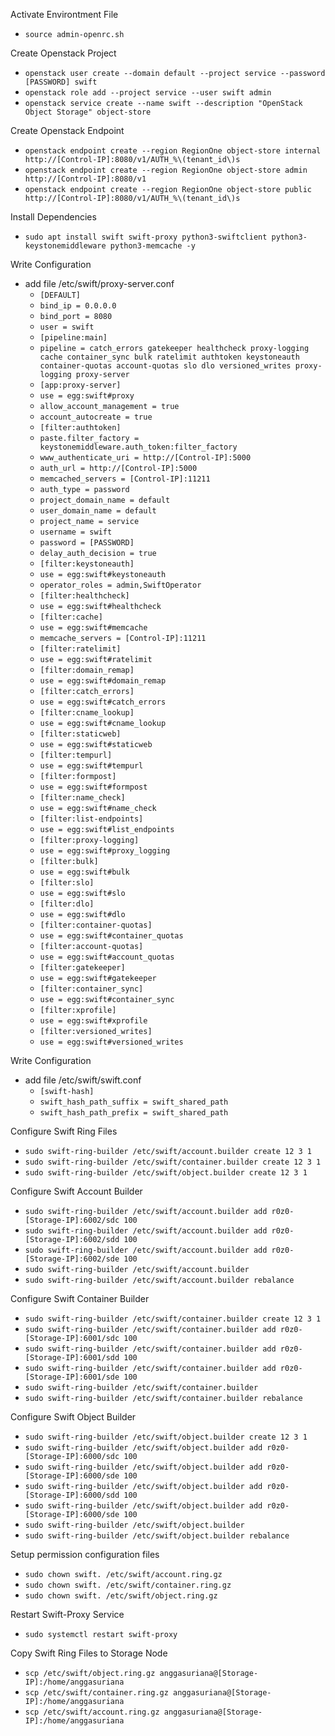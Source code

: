 Activate Environtment File
- `````source admin-openrc.sh`````

Create Openstack Project
- `````openstack user create --domain default --project service --password [PASSWORD] swift`````
- `````openstack role add --project service --user swift admin`````
- `````openstack service create --name swift --description "OpenStack Object Storage" object-store`````

Create Openstack Endpoint
- `````openstack endpoint create --region RegionOne object-store internal http://[Control-IP]:8080/v1/AUTH_%\(tenant_id\)s`````
- `````openstack endpoint create --region RegionOne object-store admin http://[Control-IP]:8080/v1`````
- `````openstack endpoint create --region RegionOne object-store public http://[Control-IP]:8080/v1/AUTH_%\(tenant_id\)s`````

Install Dependencies
- `````sudo apt install swift swift-proxy python3-swiftclient python3-keystonemiddleware python3-memcache -y`````

Write Configuration
- add file /etc/swift/proxy-server.conf
  - `````[DEFAULT]`````
  - `````bind_ip = 0.0.0.0`````
  - `````bind_port = 8080`````
  - `````user = swift`````
  - `````[pipeline:main]`````
  - `````pipeline = catch_errors gatekeeper healthcheck proxy-logging cache container_sync bulk ratelimit authtoken keystoneauth container-quotas account-quotas slo dlo versioned_writes proxy-logging proxy-server`````
  - `````[app:proxy-server]`````
  - `````use = egg:swift#proxy`````
  - `````allow_account_management = true`````
  - `````account_autocreate = true`````
  - `````[filter:authtoken]`````
  - `````paste.filter_factory = keystonemiddleware.auth_token:filter_factory`````
  - `````www_authenticate_uri = http://[Control-IP]:5000`````
  - `````auth_url = http://[Control-IP]:5000`````
  - `````memcached_servers = [Control-IP]:11211`````
  - `````auth_type = password`````
  - `````project_domain_name = default`````
  - `````user_domain_name = default`````
  - `````project_name = service`````
  - `````username = swift`````
  - `````password = [PASSWORD]`````
  - `````delay_auth_decision = true`````
  - `````[filter:keystoneauth]`````
  - `````use = egg:swift#keystoneauth`````
  - `````operator_roles = admin,SwiftOperator`````
  - `````[filter:healthcheck]`````
  - `````use = egg:swift#healthcheck`````
  - `````[filter:cache]`````
  - `````use = egg:swift#memcache`````
  - `````memcache_servers = [Control-IP]:11211`````
  - `````[filter:ratelimit]`````
  - `````use = egg:swift#ratelimit`````
  - `````[filter:domain_remap]`````
  - `````use = egg:swift#domain_remap`````
  - `````[filter:catch_errors]`````
  - `````use = egg:swift#catch_errors`````
  - `````[filter:cname_lookup]`````
  - `````use = egg:swift#cname_lookup`````
  - `````[filter:staticweb]`````
  - `````use = egg:swift#staticweb`````
  - `````[filter:tempurl]`````
  - `````use = egg:swift#tempurl`````
  - `````[filter:formpost]`````
  - `````use = egg:swift#formpost`````
  - `````[filter:name_check]`````
  - `````use = egg:swift#name_check`````
  - `````[filter:list-endpoints]`````
  - `````use = egg:swift#list_endpoints`````
  - `````[filter:proxy-logging]`````
  - `````use = egg:swift#proxy_logging`````
  - `````[filter:bulk]`````
  - `````use = egg:swift#bulk`````
  - `````[filter:slo]`````
  - `````use = egg:swift#slo`````
  - `````[filter:dlo]`````
  - `````use = egg:swift#dlo`````
  - `````[filter:container-quotas]`````
  - `````use = egg:swift#container_quotas`````
  - `````[filter:account-quotas]`````
  - `````use = egg:swift#account_quotas`````
  - `````[filter:gatekeeper]`````
  - `````use = egg:swift#gatekeeper`````
  - `````[filter:container_sync]`````
  - `````use = egg:swift#container_sync`````
  - `````[filter:xprofile]`````
  - `````use = egg:swift#xprofile`````
  - `````[filter:versioned_writes]`````
  - `````use = egg:swift#versioned_writes`````

Write Configuration
- add file /etc/swift/swift.conf
  - `````[swift-hash]`````
  - `````swift_hash_path_suffix = swift_shared_path`````
  - `````swift_hash_path_prefix = swift_shared_path`````

Configure Swift Ring Files
- `````sudo swift-ring-builder /etc/swift/account.builder create 12 3 1`````
- `````sudo swift-ring-builder /etc/swift/container.builder create 12 3 1`````
- `````sudo swift-ring-builder /etc/swift/object.builder create 12 3 1`````

Configure Swift Account Builder
- `````sudo swift-ring-builder /etc/swift/account.builder add r0z0-[Storage-IP]:6002/sdc 100`````
- `````sudo swift-ring-builder /etc/swift/account.builder add r0z0-[Storage-IP]:6002/sdd 100`````
- `````sudo swift-ring-builder /etc/swift/account.builder add r0z0-[Storage-IP]:6002/sde 100`````
- `````sudo swift-ring-builder /etc/swift/account.builder`````
- `````sudo swift-ring-builder /etc/swift/account.builder rebalance`````

Configure Swift Container Builder
- `````sudo swift-ring-builder /etc/swift/container.builder create 12 3 1`````
- `````sudo swift-ring-builder /etc/swift/container.builder add r0z0-[Storage-IP]:6001/sdc 100`````
- `````sudo swift-ring-builder /etc/swift/container.builder add r0z0-[Storage-IP]:6001/sdd 100`````
- `````sudo swift-ring-builder /etc/swift/container.builder add r0z0-[Storage-IP]:6001/sde 100`````
- `````sudo swift-ring-builder /etc/swift/container.builder`````
- `````sudo swift-ring-builder /etc/swift/container.builder rebalance`````

Configure Swift Object Builder
- `````sudo swift-ring-builder /etc/swift/object.builder create 12 3 1`````
- `````sudo swift-ring-builder /etc/swift/object.builder add r0z0-[Storage-IP]:6000/sdc 100`````
- `````sudo swift-ring-builder /etc/swift/object.builder add r0z0-[Storage-IP]:6000/sde 100`````
- `````sudo swift-ring-builder /etc/swift/object.builder add r0z0-[Storage-IP]:6000/sdd 100`````
- `````sudo swift-ring-builder /etc/swift/object.builder add r0z0-[Storage-IP]:6000/sde 100`````
- `````sudo swift-ring-builder /etc/swift/object.builder`````
- `````sudo swift-ring-builder /etc/swift/object.builder rebalance`````

Setup permission configuration files
- `````sudo chown swift. /etc/swift/account.ring.gz`````
- `````sudo chown swift. /etc/swift/container.ring.gz`````
- `````sudo chown swift. /etc/swift/object.ring.gz`````

Restart Swift-Proxy Service
- `````sudo systemctl restart swift-proxy`````

Copy Swift Ring Files to Storage Node
- `````scp /etc/swift/object.ring.gz anggasuriana@[Storage-IP]:/home/anggasuriana`````
- `````scp /etc/swift/container.ring.gz anggasuriana@[Storage-IP]:/home/anggasuriana`````
- `````scp /etc/swift/account.ring.gz anggasuriana@[Storage-IP]:/home/anggasuriana`````
